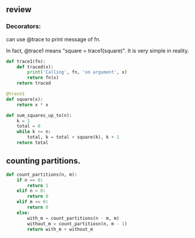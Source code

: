 ## review

### Decorators:

can use @trace to print message of fn.

In fact, @trace1 means "square = trace1(square)". It is very simple in reality.
```python
def trace1(fn):
    def traced(x):
        print('Calling', fn, 'on argument', x)
        return fn(x)
    return traced

@trace1
def square(x):
    return x * x

def sum_squares_up_to(n):
    k = 1
    total = 0
    while k <= n:
        total, k = total + square(k), k + 1
    return total
```

## counting partitions.

```python
def count_partitions(n, m):
    if n == 0:
        return 1
    elif n < 0:
        return 0
    elif m == 0:
        return 0
    else:
        with_m = count_partitions(n - m, m)
        without_m = count_partitiosn(n, m - 1)
        return with_m + without_m
```
